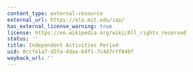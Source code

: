 ```yaml
---
content_type: external-resource
external_url: https://elo.mit.edu/iap/
has_external_license_warning: true
license: https://en.wikipedia.org/wiki/All_rights_reserved
status: ''
title: Independent Activities Period
uid: 0ccfe1a7-d5fa-4daa-b4f1-7c447cff84bf
wayback_url: ''
---
```

